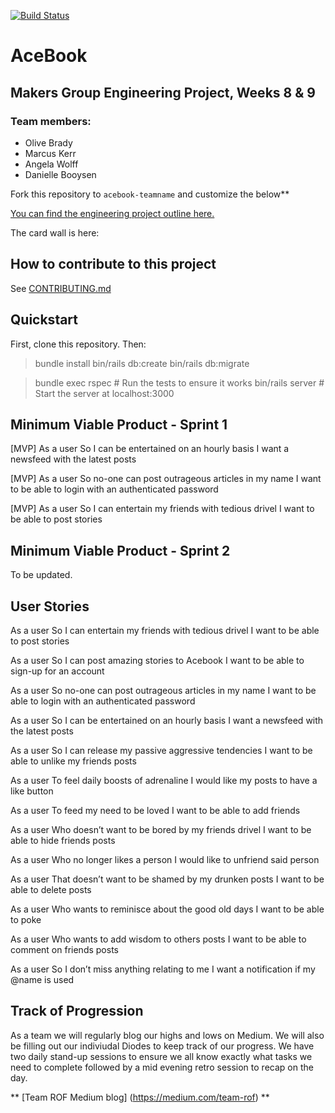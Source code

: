 [![Build Status](https://travis-ci.com/Whatapalaver/acebook-ROF.svg?branch=master)](https://travis-ci.com/Whatapalaver/acebook-ROF)
# AceBook

## Makers Group Engineering Project, Weeks 8 & 9

### Team members:
- Olive Brady  
- Marcus Kerr  
- Angela Wolff  
- Danielle Booysen  

Fork this repository to `acebook-teamname` and customize
the below**

[You can find the engineering project outline here.](https://github.com/makersacademy/course/tree/master/engineering_projects/rails)

The card wall is here: <please update>

## How to contribute to this project
See [CONTRIBUTING.md](CONTRIBUTING.md)

## Quickstart

First, clone this repository. Then:

> bundle install
> bin/rails db:create
> bin/rails db:migrate

> bundle exec rspec # Run the tests to ensure it works
> bin/rails server # Start the server at localhost:3000

## Minimum Viable Product - Sprint 1

[MVP] As a user
So I can be entertained on an hourly basis
I want a newsfeed with the latest posts

[MVP] As a user
So no-one can post outrageous articles in my name
I want to be able to login with an authenticated password

[MVP] As a user
So I can entertain my friends with tedious drivel
I want to be able to post stories

## Minimum Viable Product - Sprint 2

To be updated. 

## User Stories 

As a user
So I can entertain my friends with tedious drivel
I want to be able to post stories

As a user 
So I can post amazing stories to Acebook
I want to be able to sign-up for an account

As a user
So no-one can post outrageous articles in my name
I want to be able to login with an authenticated password

As a user
So I can be entertained on an hourly basis
I want a newsfeed with the latest posts

As a user 
So I can release my passive aggressive tendencies
I want to be able to unlike my friends posts

As a user
To feel daily boosts of adrenaline
I would like my posts to have a like button

As a user
To feed my need to be loved
I want to be able to add friends

As a user
Who doesn’t want to be bored by my friends drivel
I want to be able to hide friends posts

As a user 
Who no longer likes a person
I would like to unfriend said person

As a user
That doesn’t want to be shamed by my drunken posts
I want to be able to delete posts

As a user
Who wants to reminisce about the good old days
I want to be able to poke

As a user
Who wants to add wisdom to others posts
I want to be able to comment on friends posts

As a user
So I don’t miss anything relating to me
I want a notification if my @name is used

## Track of Progression

As a team we will regularly blog our highs and lows on Medium. We will also be filling out our indiviudal Diodes to keep track of our progress. We have two daily stand-up sessions to ensure we all know exactly what tasks we need to complete followed by a mid evening retro session to recap on the day. 

** [Team ROF Medium blog] (https://medium.com/team-rof) **

